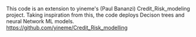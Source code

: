 This code is an extension to yineme's (Paul Bananzi) Credit_Risk_modeling project. Taking inspiration from this, the code deploys Decison trees and neural Network ML models.
https://github.com/yineme/Credit_Risk_modelling
